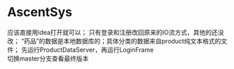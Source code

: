 # AscentSys
应该直接用idea打开就可以；
只有登录和注册改回原来的IO流方式，其他的还没改；
“药品”的数据是本地数据库的；具体分类的数据来自product纯文本格式的文件；
先运行ProductDataServer，再运行LoginFrame <br>
切换master分支查看最终版本
